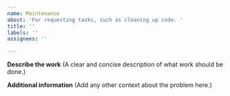 ```yaml
---
name: Maintenance
about: 'For requesting tasks, such as cleaning up code. '
title: ''
labels: ''
assignees: ''

---
```


**Describe the work**
(A clear and concise description of what work should be done.)

**Additional information**
(Add any other context about the problem here.)
